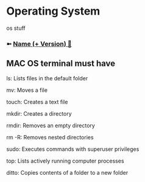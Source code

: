 # Operating System
os stuff

### ➼ [Name (+ Version) 📱](Name)


## MAC OS terminal must have

ls: Lists files in the default folder

mv: Moves a file

touch: Creates a text file

mkdir: Creates a directory

rmdir: Removes an empty directory

rm -R: Removes nested directories

sudo: Executes commands with superuser privileges

top: Lists actively running computer processes

ditto: Copies contents of a folder to a new folder

